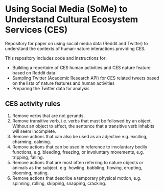 # Using Social Media (SoMe) to Understand Cultural Ecosystem Services (CES)
Repository for paper on using social media data (Reddit and Twitter) to understand the contexts of human-nature interactions providing CES.

This repository includes code and instructions for:
- Building a repertoire of CES human activities and CES nature feature based on Reddit data
- Sampling Twitter (Academic Research API) for CES related tweets based on the lists of nature features and human activities
- Preparing the Twitter data for analysis

## CES activity rules
1.	Remove verbs that are not gerunds.
2.	Remove transitive verb, i.e. verbs that must be followed by an object. Without an object to affect, the sentence that a transitive verb inhabits will seem incomplete. 
3.	Remove actions that can also be used as an adjective e.g. exciting, charming, calming.
4.	Remove actions that can be used in reference to involuntary bodily functions, e.g. bleeding, freezing, or involuntary movements, e.g. tripping, falling.
5.	Remove actions that are most often referring to nature objects or animals as the subject, e.g. howling, babbling, flowing, erupting, blooming, mating.
6.	Remove actions that describe a temporary physical motion, e.g. spinning, rolling, skipping, snapping, cracking.
